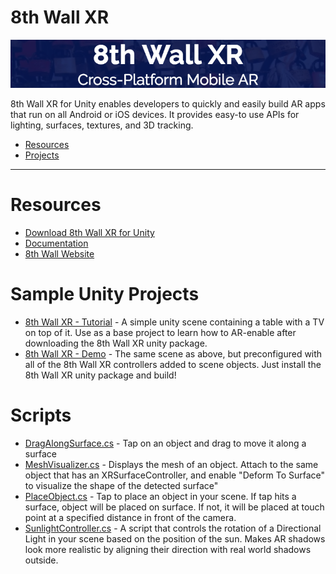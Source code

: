 # 8th Wall XR

![Banner](images/banner.png)

8th Wall XR for Unity enables developers to quickly and easily build AR apps that run on all Android or iOS devices. It provides easy-to use APIs for lighting, surfaces, textures, and 3D tracking.

- [Resources](#resources)
- [Projects](#sample-unity-projects)

- - -

# Resources

* [Download 8th Wall XR for Unity](https://console.8thwall.com/downloads)
* [Documentation](https://docs.8thwall.com/)
* [8th Wall Website](https://www.8thwall.com)

# Sample Unity Projects

* [8th Wall XR - Tutorial](https://github.com/8thwall/xr-unity/tree/master/projects/8thWallXR-Tutorial) - A simple unity scene containing a table with a TV on top of it. Use as a base project to learn how to AR-enable after downloading the 8th Wall XR unity package.
* [8th Wall XR - Demo](https://github.com/8thwall/xr-unity/tree/master/projects/8thWallXR-Demo) - The same scene as above, but preconfigured with all of the 8th Wall XR controllers added to scene objects. Just install the 8th Wall XR unity package and build!

# Scripts

* [DragAlongSurface.cs](https://github.com/8thwall/xr-unity/tree/master/scripts/DragAlongSurface.cs) - Tap on an object and drag to move it along a surface
* [MeshVisualizer.cs](https://github.com/8thwall/xr-unity/blob/master/scripts/MeshVisualizer.cs) - Displays the mesh of an object.  Attach to the same object that has an XRSurfaceController, and enable "Deform To Surface" to visualize the shape of the detected surface"
* [PlaceObject.cs](https://github.com/8thwall/xr-unity/tree/master/scripts/PlaceObject.cs) - Tap to place an object in your scene.  If tap hits a surface, object will be placed on surface.  If not, it will be placed at touch point at a specified distance in front of the camera.
* [SunlightController.cs](https://github.com/8thwall/xr-unity/tree/master/scripts/SunlightController.cs) - A script that controls the rotation of a Directional Light in your scene based on the position of the sun. Makes AR shadows look more realistic by aligning their direction with real world shadows outside.

